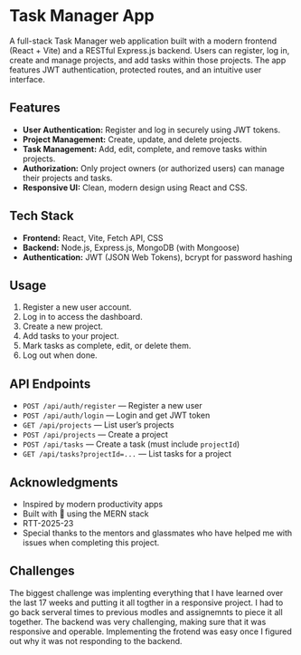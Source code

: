 # Task Manager App

A full-stack Task Manager web application built with a modern frontend (React + Vite) and a RESTful Express.js backend. Users can register, log in, create and manage projects, and add tasks within those projects. The app features JWT authentication, protected routes, and an intuitive user interface.

## Features

- **User Authentication:** Register and log in securely using JWT tokens.
- **Project Management:** Create, update, and delete projects.
- **Task Management:** Add, edit, complete, and remove tasks within projects.
- **Authorization:** Only project owners (or authorized users) can manage their projects and tasks.
- **Responsive UI:** Clean, modern design using React and CSS.

## Tech Stack

- **Frontend:** React, Vite, Fetch API, CSS
- **Backend:** Node.js, Express.js, MongoDB (with Mongoose)
- **Authentication:** JWT (JSON Web Tokens), bcrypt for password hashing

## Usage

1. Register a new user account.
2. Log in to access the dashboard.
3. Create a new project.
4. Add tasks to your project.
5. Mark tasks as complete, edit, or delete them.
6. Log out when done.

## API Endpoints

- `POST /api/auth/register` — Register a new user
- `POST /api/auth/login` — Login and get JWT token
- `GET /api/projects` — List user’s projects
- `POST /api/projects` — Create a project
- `POST /api/tasks` — Create a task (must include `projectId`)
- `GET /api/tasks?projectId=...` — List tasks for a project

## Acknowledgments

- Inspired by modern productivity apps
- Built with 💙 using the MERN stack
- RTT-2025-23
- Special thanks to the mentors and glassmates who have helped me with issues when completing this project.

## Challenges

The biggest challenge was implenting everything that I have learned over the last 17 weeks and putting it all togther in a responsive project. I had to go back serveral times to previous modles and assignemnts to piece it all together. The backend was very challenging, making sure that it was responsive and operable. Implementing the frotend was easy once I figured out why it was not responding to the backend.
